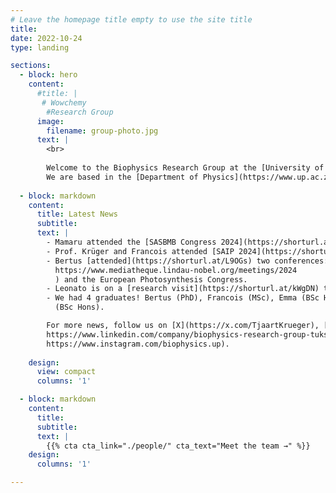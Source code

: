 ```yaml
---
# Leave the homepage title empty to use the site title
title:
date: 2022-10-24
type: landing

sections:
  - block: hero
    content:
      #title: |
       # Wowchemy
        #Research Group
      image:
        filename: group-photo.jpg
      text: |
        <br>
        
        Welcome to the Biophysics Research Group at the [University of Pretoria](https://www.up.ac.za). 
        We are based in the [Department of Physics](https://www.up.ac.za/physics) where  we use laser spectroscopy to investigate photosynthesis.
        
  - block: markdown
    content:
      title: Latest News
      subtitle:
      text: |
        - Mamaru attended the [SASBMB Congress 2024](https://shorturl.at/fevx3) in Polokwane from 7 to 10 July.
        - Prof. Krüger and Francois attended [SAIP 2024](https://shorturl.at/SEihg) in Grahamstown from 1 to 5 July.
        - Bertus [attended](https://shorturl.at/L9OGs) two conferences: The [Lindau Nobel Laureate Meeting](
          https://www.mediatheque.lindau-nobel.org/meetings/2024
          ) and the European Photosynthesis Congress.
        - Leonato is on a [research visit](https://shorturl.at/kWgDN) to Friedrich Alexander University Erlangen-Nürnberg.
        - We had 4 graduates! Bertus (PhD), Francois (MSc), Emma (BSc Hons) and Sarah
          (BSc Hons).

        For more news, follow us on [X](https://x.com/TjaartKrueger), [LinkedIn](
        https://www.linkedin.com/company/biophysics-research-group-tuks/), or [Instagram](
        https://www.instagram.com/biophysics.up).
      
    design:
      view: compact
      columns: '1'

  - block: markdown
    content:
      title:
      subtitle:
      text: |
        {{% cta cta_link="./people/" cta_text="Meet the team →" %}}
    design:
      columns: '1'

---
```


